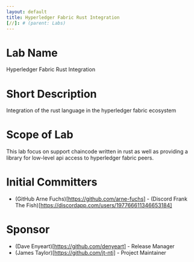 ```yaml
---
layout: default
title: Hyperledger Fabric Rust Integration
[//]: # (parent: Labs)
---
```

# Lab Name
Hyperledger Fabric Rust Integration

# Short Description
Integration of the rust language in the hyperledger fabric ecosystem

# Scope of Lab
This lab focus on support chaincode written in rust as well as providing a library for low-level api access to hyperledger fabric peers.

# Initial Committers
- (GitHub Arne Fuchs)[https://github.com/arne-fuchs] - (Discord Frank The Fish)[https://discordapp.com/users/197766611346653184]


# Sponsor
- (Dave Enyeart)[https://github.com/denyeart] - Release Manager
- (James Taylor)[https://github.com/jt-nti] - Project Maintainer
